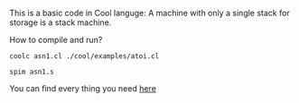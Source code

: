 This is a basic code in Cool languge:
A machine with only a single stack for storage is a stack machine.

How to compile and run? 
```
coolc asn1.cl ./cool/examples/atoi.cl
```
```
spim asn1.s
```

You can find every thing you need [here](https://web.stanford.edu/class/cs143/)
